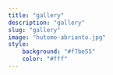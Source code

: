 ```yaml
---
title: "gallery"
description: "gallery"
slug: "gallery"
image: "hutomo-abrianto.jpg"
style:
    background: "#f7be55"
    color: "#fff"
---
```

